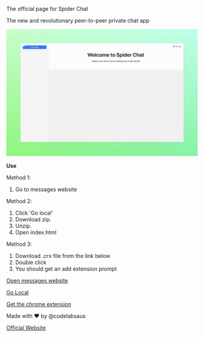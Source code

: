 The official page for Spider Chat



The new and revolutionary peer-to-peer private chat app

![screenshot](SpiderChat.jpeg)


**Use**

Method 1:

1. Go to messages website

Method 2:

1. Click 'Go local'
2. Download zip.
3. Unzip.
4. Open index.html

Method 3:

1. Download .crx file from the link below
2. Double click
3. You should get an add extension prompt




[Open messages website](https://weblabsaus.github.io/Spider-Chat/)


[Go Local](https://github.com/weblabsaus/Spider-Chat/releases/latest)


[Get the chrome extension](https://drive.usercontent.google.com/download?id=1ECjEx1s0OgI_7NCAjmdsUcX4jIroa2By&export=download&authuser=0)




Made with ❤️ by @codelabsaus


[Official Website](https://sites.google.com/view/getspiderchat/home)
